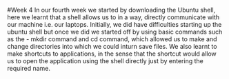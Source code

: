 #Week 4
In our fourth week we started by downloading the Ubuntu shell, here we learnt that a shell allows us to in a way, directly communicate with our machine i.e. our laptops. Initially, we did have difficulties starting up the ubuntu shell but once we did we started off by using basic commands such as the - mkdir command and cd command, which allowed us to make and change directories into which we could inturn save files. We also learnt to make shortcuts to applications, in the sense that the shortcut would allow us to open the application using the shell directly just by entering the required name. 
